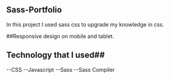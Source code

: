 ## Sass-Portfolio

In this project I used sass css to upgrade my knowledge in css.

##Responsive design on mobile and tablet.

## Technology that I used##
--CSS
--Javascript
--Sass
--Sass Compiler
